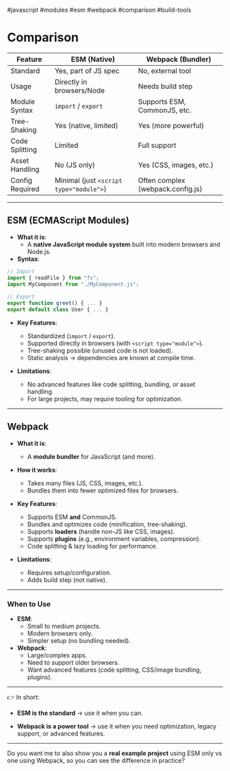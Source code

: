 #javascript #modules #esm #webpack #comparison #build-tools
# **Comparison**

| Feature         | ESM (Native)                            | Webpack (Bundler)                 |
| --------------- | --------------------------------------- | --------------------------------- |
| Standard        | Yes, part of JS spec                    | No, external tool                 |
| Usage           | Directly in browsers/Node               | Needs build step                  |
| Module Syntax   | `import` / `export`                     | Supports ESM, CommonJS, etc.      |
| Tree-Shaking    | Yes (native, limited)                   | Yes (more powerful)               |
| Code Splitting  | Limited                                 | Full support                      |
| Asset Handling  | No (JS only)                            | Yes (CSS, images, etc.)           |
| Config Required | Minimal (just `<script type="module">`) | Often complex (webpack.config.js) |

---


## **ESM (ECMAScript Modules)**

- **What it is**:
    - A **native JavaScript module system** built into modern browsers and Node.js.
- **Syntax**:
    
```js
// Import
import { readFile } from "fs";
import MyComponent from "./MyComponent.js";
    
// Export
export function greet() { ... }
export default class User { ... }
```
    
- **Key Features**:
    - Standardized (`import` / `export`).
    - Supported directly in browsers (with `<script type="module">`).
    - Tree-shaking possible (unused code is not loaded).
    - Static analysis → dependencies are known at compile time.
        
- **Limitations**:
    - No advanced features like code splitting, bundling, or asset handling.
    - For large projects, may require tooling for optimization.
        

---

## **Webpack**

- **What it is**:
    - A **module bundler** for JavaScript (and more).
- **How it works**:
    - Takes many files (JS, CSS, images, etc.).
    - Bundles them into fewer optimized files for browsers.
- **Key Features**:
    - Supports ESM **and** CommonJS.
    - Bundles and optimizes code (minification, tree-shaking).
    - Supports **loaders** (handle non-JS like CSS, images).
    - Supports **plugins** (e.g., environment variables, compression).
    - Code splitting & lazy loading for performance.
        
- **Limitations**:
    - Requires setup/configuration.
    - Adds build step (not native).

---
### **When to Use**

- **ESM**:
    - Small to medium projects.
    - Modern browsers only.
    - Simpler setup (no bundling needed).
- **Webpack**:
    - Large/complex apps.
    - Need to support older browsers.
    - Want advanced features (code splitting, CSS/image bundling, plugins).

---

👉 In short:

- **ESM is the standard** → use it when you can.
    
- **Webpack is a power tool** → use it when you need optimization, legacy support, or advanced features.
    

---

Do you want me to also show you a **real example project** using ESM only vs one using Webpack, so you can see the difference in practice?